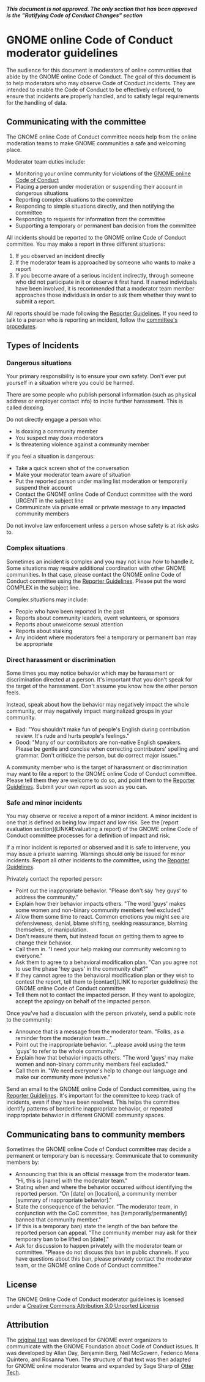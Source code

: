 ***This document is not approved. The only section that has been approved is the "Ratifying Code of Conduct Changes" section***

# GNOME online Code of Conduct moderator guidelines

The audience for this document is moderators of online communities that abide by the GNOME online Code of Conduct. The goal of this document is to help moderators who may observe Code of Conduct incidents. They are intended to enable the Code of Conduct to be effectively enforced, to ensure that incidents are properly handled, and to satisfy legal requirements for the handling of data.

## Communicating with the committee

The GNOME online Code of Conduct committee needs help from the online moderation teams to make GNOME communities a safe and welcoming place.

Moderator team duties include:

 * Monitoring your online community for violations of the [GNOME online Code of Conduct](LINK)
 * Placing a person under moderation or suspending their account in dangerous situations
 * Reporting complex situations to the committee
 * Responding to simple situations directly, and then notifying the committee
 * Responding to requests for information from the committee
 * Supporting a temporary or permanent ban decision from the committee

All incidents should be reported to the GNOME online Code of Conduct committee. You may make a report in three different situations:

 1. If you observed an incident directly
 2. If the moderator team is approached by someone who wants to make a report
 3. If you become aware of a serious incident indirectly, through someone who did not participate in it or observe it first hand. If named individuals have been involved, it is recommended that a moderator team member approaches those individuals in order to ask them whether they want to submit a report.

All reports should be made following the [Reporter Guidelines](LINK). If you need to talk to a person who is reporting an incident, follow the [committee's procedures](LINK#talking-to-reporters).

## Types of Incidents

### Dangerous situations

Your primary responsibility is to ensure your own safety. Don't ever put yourself in a situation where you could be harmed.

There are some people who publish personal information (such as physical address or employer contact info) to incite further harassment. This is called doxxing.

Do not directly engage a person who:

 * Is doxxing a community member
 * You suspect may doxx moderators
 * Is threatening violence against a community member

If you feel a situation is dangerous:

 * Take a quick screen shot of the conversation
 * Make your moderator team aware of situation
 * Put the reported person under mailing list moderation or temporarily suspend their account
 * Contact the GNOME online Code of Conduct committee with the word URGENT in the subject line
 * Communicate via private email or private message to any impacted community members

Do not involve law enforcement unless a person whose safety is at risk asks to.

### Complex situations

Sometimes an incident is complex and you may not know how to handle it. Some situations may require additional coordination with other GNOME communities. In that case, please contact the GNOME online Code of Conduct committee using the [Reporter Guidelines](LINK). Please put the word COMPLEX in the subject line.

Complex situations may include:

 * People who have been reported in the past
 * Reports about community leaders, event volunteers, or sponsors
 * Reports about unwelcome sexual attention
 * Reports about stalking
 * Any incident where moderators feel a temporary or permanent ban may be appropriate

### Direct harassment or discrimination

Some times you may notice behavior which may be harassment or discrimination directed at a person. It's important that you don't speak for the target of the harassment. Don't assume you know how the other person feels.

Instead, speak about how the behavior may negatively impact the whole community, or may negatively impact marginalized groups in your community.

 * Bad: "You shouldn't make fun of people's English during contribution review. It's rude and hurts people's feelings."
 * Good: "Many of our contributors are non-native English speakers. Please be gentle and concise when correcting contributors' spelling and grammar. Don't criticize the person, but do correct major issues."

A community member who is the target of harassment or discrimination may want to file a report to the GNOME online Code of Conduct committee. Please tell them they are welcome to do so, and point them to the [Reporter Guidelines](LINK). Submit your own report as soon as you can.

### Safe and minor incidents

You may observe or receive a report of a minor incident. A minor incident is one that is defined as being low impact and low risk. See the [report evaluation section](LINK#Evaluating a report) of the GNOME online Code of Conduct committee processes for a definition of impact and risk.

If a minor incident is reported or observed and it is safe to intervene, you may issue a private warning. Warnings should only be issued for minor incidents. Report all other incidents to the committee, using the [Reporter Guidelines](LINK).

Privately contact the reported person:

 * Point out the inappropriate behavior. "Please don't say 'hey guys' to address the community."
 * Explain how their behavior impacts others. "The word 'guys' makes some women and non-binary community members feel excluded."
 * Allow them some time to react. Common emotions you might see are defensiveness, denial, blame shifting, seeking reassurance, blaming themselves, or manipulation.
 * Don't reassure them, but instead focus on getting them to agree to change their behavior.
 * Call them in. "I need your help making our community welcoming to everyone."
 * Ask them to agree to a behavioral modification plan. "Can you agree not to use the phase 'hey guys' in the community chat?"
 * If they cannot agree to the behavioral modification plan or they wish to contest the report, tell them to [contact](LINK to reporter guidelines) the GNOME online Code of Conduct committee
 * Tell them not to contact the impacted person. If they want to apologize, accept the apology on behalf of the impacted person.

Once you've had a discussion with the person privately, send a public note to the community:

 * Announce that is a message from the moderator team. "Folks, as a reminder from the moderation team..."
 * Point out the inappropriate behavior. "...please avoid using the term 'guys' to refer to the whole community."
 * Explain how that behavior impacts others. "The word 'guys' may make women and non-binary community members feel excluded."
 * Call them in. "We need everyone's help to change our language and make our community more inclusive."

Send an email to the GNOME online Code of Conduct committee, using the [Reporter Guidelines](LINK). It's important for the committee to keep track of incidents, even if they have been resolved. This helps the committee identify patterns of borderline inappropriate behavior, or repeated inappropriate behavior in different GNOME community spaces.

## Communicating bans to community members

Sometimes the GNOME online Code of Conduct committee may decide a permanent or temporary ban is necessary. Communicate that to community members by:

 * Announcing that this is an official message from the moderator team. "Hi, this is [name] with the moderator team."
 * Stating when and where the behavior occurred without identifying the reported person. "On [date] on [location], a community member [summary of inappropriate behavior]."
 * State the consequence of the behavior. "The moderator team, in conjunction with the CoC committee, has [temporarily/permanently] banned that community member."
 * (If this is a temporary ban) state the length of the ban before the reported person can appeal. "The community member may ask for their temporary ban to be lifted on [date]."
 * Ask for discussion to happen privately with the moderator team or committee. "Please do not discuss this ban in public channels. If you have questions about this ban, please privately contact the moderator team, or the GNOME online Code of Conduct committee."

## License

The GNOME Online Code of Conduct moderator guidelines is licensed under a [Creative Commons Attribution 3.0 Unported License](http://creativecommons.org/licenses/by/3.0/)

## Attribution

The [original text](https://wiki.gnome.org/CodeOfConductCommittee/Private/IncidentResponseGuidelines) was developed for GNOME event organizers to communicate with the GNOME Foundation about Code of Conduct issues. It was developed by Allan Day, Benjamin Berg, Neil McGovern, Federico Mena Quintero, and Rosanna Yuen. The structure of that text was then adapted for GNOME online moderator teams and expanded by Sage Sharp of [Otter Tech](https://otter.technology/code-of-conduct-training).
